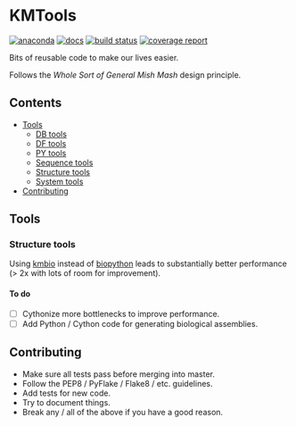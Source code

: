 # KMTools

[![anaconda](https://anaconda.org/kimlab/kmtools/badges/version.svg?style=flat-square)](https://anaconda.org/kimlab/kmtools/)
[![docs](https://img.shields.io/badge/docs-latest-blue.svg?style=flat-square&?version=latest)](https://kimlab.gitlab.org/kmtools/)
[![build status](https://gitlab.com/kimlab/kmtools/badges/master/build.svg)](https://gitlab.com/kimlab/kmtools/commits/master/)
[![coverage report](https://gitlab.com/kimlab/kmtools/badges/master/coverage.svg)](https://gitlab.com/kimlab/kmtools/commits/master/)

Bits of reusable code to make our lives easier.

Follows the *Whole Sort of General Mish Mash* design principle.

## Contents

- [Tools](#tools)
  - [DB tools](#db-tools)
  - [DF tools](#df-tools)
  - [PY tools](#py-tools)
  - [Sequence tools](#sequence-tools)
  - [Structure tools](#structure-tools)
  - [System tools](#system-tools)
- [Contributing](#contributing)

## Tools

### Structure tools

Using [kmbio](https://github.com/kimlaborg/kmbio) instead of [biopython](https://github.com/biopython/biopython) leads to substantially better performance (> 2x with lots of room for improvement).

#### To do

- [ ] Cythonize more bottlenecks to improve performance.
- [ ] Add Python / Cython code for generating biological assemblies.

## Contributing

- Make sure all tests pass before merging into master.
- Follow the PEP8 / PyFlake / Flake8 / etc. guidelines.
- Add tests for new code.
- Try to document things.
- Break any / all of the above if you have a good reason.
